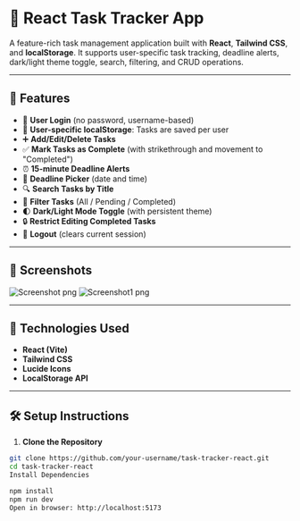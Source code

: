 # 📝 React Task Tracker App

A feature-rich task management application built with **React**, **Tailwind CSS**, and **localStorage**. It supports user-specific task tracking, deadline alerts, dark/light theme toggle, search, filtering, and CRUD operations.

---

## 🚀 Features

- 🔐 **User Login** (no password, username-based)
- 🧠 **User-specific localStorage**: Tasks are saved per user
- ➕ **Add/Edit/Delete Tasks**
- ✅ **Mark Tasks as Complete** (with strikethrough and movement to "Completed")
- ⏰ **15-minute Deadline Alerts**
- 📆 **Deadline Picker** (date and time)
- 🔍 **Search Tasks by Title**
- 📂 **Filter Tasks** (All / Pending / Completed)
- 🌓 **Dark/Light Mode Toggle** (with persistent theme)
- 🔒 **Restrict Editing Completed Tasks**
- 👋 **Logout** (clears current session)

---

## 📸 Screenshots

![Screenshot png](https://github.com/user-attachments/assets/ea46036c-cfa1-46c2-942b-7931796a43d1)
![Screenshot1 png](https://github.com/user-attachments/assets/ac944d25-1298-461c-9c1a-e87bd543c0c3)



---

## 🧰 Technologies Used

- **React (Vite)**
- **Tailwind CSS**
- **Lucide Icons**
- **LocalStorage API**

---

## 🛠️ Setup Instructions

1. **Clone the Repository**

```bash
git clone https://github.com/your-username/task-tracker-react.git
cd task-tracker-react
Install Dependencies

npm install
npm run dev
Open in browser: http://localhost:5173
